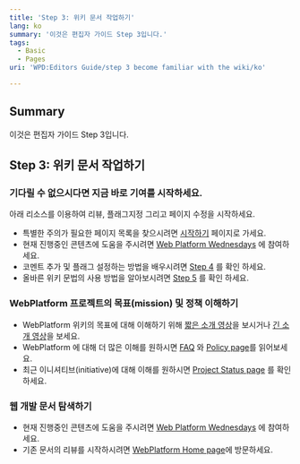 ```yaml
---
title: 'Step 3: 위키 문서 작업하기'
lang: ko
summary: '이것은 편집자 가이드 Step 3입니다.'
tags:
  - Basic
  - Pages
uri: 'WPD:Editors Guide/step 3 become familiar with the wiki/ko'

---
```

## Summary

이것은 편집자 가이드 Step 3입니다.

## Step 3: 위키 문서 작업하기

### 기다릴 수 없으시다면 지금 바로 기여를 시작하세요.

아래 리소스를 이용하여 리뷰, 플래그지정 그리고 페이지 수정을 시작하세요.

-   특별한 주의가 필요한 페이지 목록을 찾으시려면 [시작하기](/WPD:Getting_Started) 페이지로 가세요.
-   현재 진행중인 콘텐츠에 도움을 주시려면 [Web Platform Wednesdays](/Meta:web_platform_wednesday) 에 참여하세요.
-   코멘트 추가 및 플래그 설정하는 방법을 배우시려면 [Step 4](/WPD:Editors_Guide/step_4_review_existing_content/ko) 를 확인 하세요.
-   올바른 위키 문법의 사용 방법을 알아보시려면 [Step 5](/WPD:Editors_Guide/step_5_update_existing_content/ko) 를 확인 하세요.

### WebPlatform 프로젝트의 목표(mission) 및 정책 이해하기

-   WebPlatform 위키의 목표에 대해 이해하기 위해 [짧은 소개 영상](http://www.youtube.com/watch?feature=player_embedded&v=Ug6XAw6hzaw%7C)을 보시거나 [긴 소개 영상](https://developers.google.com/live/shows/ahNzfmdvb2dsZS1kZXZlbG9wZXJzcg4LEgVFdmVudBiomqIEDA/)을 보세요.
-   WebPlatform 에 대해 더 많은 이해를 원하시면 [FAQ](/WPD:FAQ) 와 [Policy page](/WPD:Policy)를 읽어보세요.
-   최근 이니셔티브(initiative)에 대해 이해를 원하시면 [Project Status page](/WPD:Project_Status) 를 확인하세요.

### 웹 개발 문서 탐색하기

-   현재 진행중인 콘텐츠에 도움을 주시려면 [Web Platform Wednesdays](/Meta:web_platform_wednesday) 에 참여하세요.
-   기존 문서의 리뷰를 시작하시려면 [WebPlatform Home page](/Main_Page)에 방문하세요.

